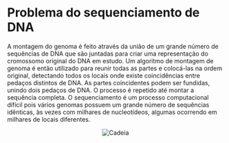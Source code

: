 # Problema do sequenciamento de DNA
A montagem do genoma é feito através da união de um grande número de sequências de DNA que são juntadas para criar uma representação do cromossomo original do DNA em estudo. Um algoritmo de montagem de genoma é então utilizado para reunir todas as partes e colocá-las na ordem original, detectando todos os locais onde existe coincidências entre pedaços distintos de DNA. As partes coincidentes podem ser fundidas, unindo dois pedaços de DNA. O processo é repetido até montar a sequência completa. O sequenciamento é um processo computacional difícil pois vários genomas possuem um grande número de sequências idênticas, às vezes com milhares de nucleotídeos, algumas ocorrendo em milhares de locais diferentes.

<p align="center">
  <img src="http://i.imgur.com/JOxg9bB.png" alt="Cadeia"/>
</p>
